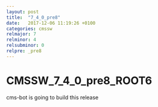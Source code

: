 ```yaml
---
layout: post
title:  "7_4_0_pre8"
date:   2017-12-06 11:19:26 +0100
categories: cmssw
relmajor: 7
relminor: 4
relsubminor: 0
relpre: _pre8
---
```


# CMSSW_7_4_0_pre8_ROOT6
cms-bot is going to build this release
